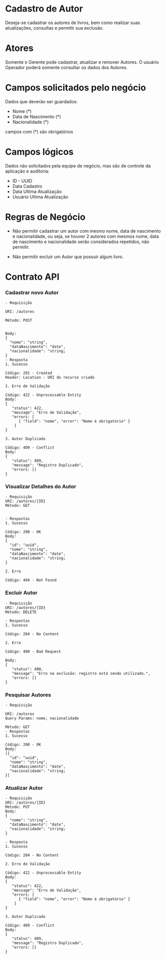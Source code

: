 
# Cadastro de Autor
Deseja-se cadastrar os autores de livros, bem como realizar suas atualizações, consultas e permitir sua exclusão.


# Atores
Somente o Gerente pode cadastrar, atualizar e remover Autores.
O usuário Operador poderá somente consultar os dados dos Autores.

# Campos solicitados pelo negócio
Dados que deverão ser guardados:
- Nome (*)
- Data de Nascimento (*)
- Nacionalidade (*)

campos com (*) são obrigatórios

# Campos lógicos
Dados não solicitados pela equipe de negócio, mas são de controle da aplicação e auditoria:

- ID - UUID
- Data Cadastro
- Data Ultima Atualização
- Usuário Ultima Atualização

# Regras de Negócio
- Não permitir cadastrar um autor com mesmo nome, data de nascimento e nacionalidade, ou seja, se houver 2 autores com mesmos nome, data de nascimento e nacionalidade serão considerados repetidos, não permitir.

- Não permitir excluir um Autor que possuir algum livro.


# Contrato API

### Cadastrar novo Autor

```
- Requisição

URI: /autores

Método: POST


Body:
{
  "nome": "string",
  "dataNascimento": "date",
  "nacionalidade": "string;
} 
- Resposta
1. Sucesso

Código: 201 - Created
Header: Location - URI do recurso criado

2. Erro de Validação

Código: 422 - Unprocessable Entity
Body: 
{
   "status": 422,
   "message": "Erro de Validação",
   "errors: [
      { "field": "nome", "error": "Nome é obrigatório" }
    ]
}

3. Autor Duplicado

Código: 409 - Conflict
Body: 
{
   "status": 409,
   "message": "Registro Duplicado",
   "errors: []
} 
```
### Visualizar Detalhes do Autor

```
- Requisição
URI: /autores/{ID}
Método: GET


- Respostas
1. Sucesso

Código: 200 - OK
Body:
{
  "id": "uuid",
  "nome": "string",
  "dataNascimento": "date",
  "nacionalidade": "string;
}

2. Erro

Código: 404 - Not Found
```

### Excluir  Autor
```
- Requisição
URI: /autores/{ID}
Método: DELETE

- Respostas
1. Sucesso

Código: 204 - No Content

2. Erro

Código: 400 - Bad Request

Body: 
{
   "status": 400,
   "message": "Erro na exclusão: registro está sendo utilizado.",
   "errors: []
}
```

### Pesquisar Autores
```
- Requisição

URI: /autores
Query Params: nome, nacionalidade

Método: GET
- Respostas
1. Sucesso

Código: 200 - OK
Body:
[{
  "id": "uuid",
  "nome": "string",
  "dataNascimento": "date",
  "nacionalidade": "string;
}]
```

### Atualizar Autor
```
- Requisição
URI: /autores/{ID}
Método: PUT
Body:
{
  "nome": "string",
  "dataNascimento": "date",
  "nacionalidade": "string;
}

- Resposta
1. Sucesso

Código: 204 - No Content

2. Erro de Validação

Código: 422 - Unprocessable Entity
Body: 
{
   "status": 422,
   "message": "Erro de Validação",
   "errors: [
      { "field": "nome", "error": "Nome é obrigatório" }
    ]
}

3. Autor Duplicado

Código: 409 - Conflict
Body: 
{
   "status": 409,
   "message": "Registro Duplicado",
   "errors: []
}
```   